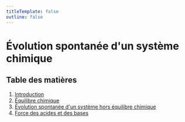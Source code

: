 ```yaml
---
titleTemplate: false
outline: false
---
```


# Évolution spontanée d'un système chimique

## Table des matières

1. [Introduction](introduction.md)
2. [Équilibre chimique](equilibre-chimique.md)
3. [Évolution spontanée d'un système hors équilibre chimique](hors-equilibre-chimique.md)
4. [Force des acides et des bases](force-acides-bases.md)
